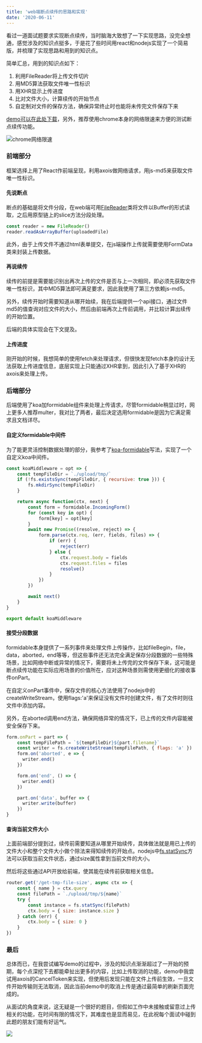 ```yaml
--- 
title: 'web端断点续传的思路和实现' 
date: '2020-06-11'
--- 
```


<!-- ---
title: ''
--- -->

看过一道面试题要求实现断点续传，当时脑海大致想了一下实现思路，没完全想通，感觉涉及的知识点挺多，于是花了些时间用react和nodejs实现了一个简易版，并梳理了实现思路和用到的知识点。

简单汇总，用到的知识点如下：
1. 利用FileReader将上传文件切片
2. 用MD5算法获取文件唯一性标识
3. 用XHR显示上传进度
4. 比对文件大小，计算续传的开始节点
5. 自定制对文件的保存方法，确保异常终止时也能将未传完文件保存下来

[demo可以在此处下载](https://github.com/twomeetings/resumable-upload-demo)，另外，推荐使用chrome本身的网络限速来方便的测试断点续传功能。

![chrome网络限速](https://user-gold-cdn.xitu.io/2020/6/11/172a060c655071e1?w=1338&h=510&f=png&s=179173)

### 前端部分
框架选择上用了React作前端呈现，利用axois做网络请求，用js-md5来获取文件唯一性标识。

#### 先说断点
断点的基础是将文件分段，在web端可用[FileReader](https://developer.mozilla.org/zh-CN/docs/Web/API/FileReader)类将文件以Buffer的形式读取，之后用原型链上的slice方法分段处理。

``` javascript
const reader = new FileReader()
reader.readAsArrayBuffer(uploadedFile)
```

此外，由于上传文件不通过html表单提交，在js端操作上传就需要使用FormData类来封装上传数据。

#### 再说续传
续传的前提是需要能识别出再次上传的文件是否与上一次相同，即必须先获取文件唯一性标识，其中MD5算法即可满足要求，因此我使用了第三方依赖js-md5。

另外，续传开始时需要知道从哪开始续，我在后端提供一个api接口，通过文件md5的值查询对应文件的大小，然后由前端再次上传前调用，并比较计算出续传的开始位置。

后端的具体实现会在下文提及。

#### 上传进度
刚开始的时候，我想简单的使用fetch来处理请求，但很快发现fetch本身的设计无法获取上传进度信息，底层实现上只能通过XHR拿到，因此引入了基于XHR的axois来处理上传。


### 后端部分
后端使用了koa加formidable组件来处理上传请求，尽管formidable稍显过时，网上更多人推荐multer，我对比了两者，最后决定选用formidable是因为它满足需求且文档详尽。

#### 自定义formidable中间件
为了能更灵活控制数据处理的部分，我参考了[koa-formidable](https://github.com/rkusa/koa-formidable/blob/master/index.js)写法，实现了一个自定义koa中间件。

``` javascript
const koaMiddleware = opt => {
	const tempFileDir = `./upload/tmp/`
	if (!fs.existsSync(tempFileDir, { recursive: true })) {
		fs.mkdirSync(tempFileDir)
	}

	return async function(ctx, next) {
		const form = formidable.IncomingForm()
		for (const key in opt) {
			form[key] = opt[key]
		}
		await new Promise((resolve, reject) => {
			form.parse(ctx.req, (err, fields, files) => {
				if (err) {
					reject(err)
				} else {
					ctx.request.body = fields
					ctx.request.files = files
					resolve()
				}
			})
		})

		await next()
	}
}

export default koaMiddleware
```

#### 接受分段数据
formidable本身提供了一系列事件来处理文件上传操作，比如fileBegin，file，data，aborted，end等等，但这些事件还无法完全满足保存分段数据的一些特殊场景，比如网络中断或异常的情况下，需要将未上传完的文件保存下来，这可能是断点续传功能在实际应用场景的价值所在，应对这种场景则需使用更细化的接收事件onPart。

在自定义onPart事件中，保存文件的核心方法使用了nodejs中的createWriteStream，使用flags:'a'来保证没有文件时创建文件，有了文件时则往文件中添加内容。

另外，在aborted调用end方法，确保网络异常的情况下，已上传的文件内容能被安全保存下来。

``` javascript
form.onPart = part => {
	const tempFilePath = `${tempFileDir}${part.filename}`
	const writer = fs.createWriteStream(tempFilePath, { flags: 'a' })
	form.on('aborted', e => {
	  writer.end()
	})

	form.on('end', () => {
	  writer.end()
	})

	part.on('data', buffer => {
	  writer.write(buffer)
	})
}
```


#### 查询当前文件大小
上面前端部分提到过，续传前需要知道从哪里开始续传，具体做法就是用已上传的文件大小和整个文件大小做个除法来得知续传的开始点。nodejs中[fs.statSync](https://nodejs.org/dist/latest-v12.x/docs/api/fs.html#fs_fs_stat_path_options_callback)方法可以获取当前文件状态，通过size属性拿到当前文件的大小。

然后将这些通过API开放给前端，使其能在续传前获取相关信息。
``` javascript
router.get('/get-tmp-file-size', async ctx => {
	const { name } = ctx.query
	const filePath = `./upload/tmp/${name}`
	try {
		const instance = fs.statSync(filePath)
		ctx.body = { size: instance.size }
	} catch (err) {
		ctx.body = { size: 0 }
	}
})
```

### 最后

总体而已，在我尝试编写demo的过程中，涉及的知识点渐渐超过了一开始的预期，每个点深挖下去都能牵扯出更多的内容，比如上传取消的功能，demo中我尝试用axois的CancelToken来实现，但使用后发现只能在文件上传前生效，一旦文件开始传输则无法取消，因此当前demo中的取消上传是通过最简单的刷新页面完成的。

从面试的角度来说，这无疑是一个很好的题目，但假如工作中未接触或留意过上传相关的功能，在时间有限的情况下，其难度也是显而易见，在此祝每个面试中碰到此题的朋友们能有好运气。



![](https://user-gold-cdn.xitu.io/2020/7/1/17308d9b3a7761ec?w=1702&h=806&f=png&s=162909)